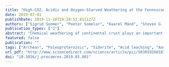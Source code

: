 ```yaml
---
title: "High-CO2, Acidic and Oxygen-Starved Weathering at the Fennoscandian Shield at the Archean-Proterozoic Transition"
date: 2019-07-01
publishDate: 2019-11-18T19:29:52.811127Z
authors: ["Sigrid Soomer", "Peeter Somelar", "Kaarel Mänd", "Steven G. Driese", "Aivo Lepland", "Kalle Kirsimäe"]
publication_types: ["2"]
abstract: "Chemical weathering of continental crust plays an important role in Earth‘s surface evolution and also controls the nutrient flow to the ocean. Major changes in the development of Earth’s geochemical system were taking place at a critical time coinciding with the Archean-Proterozoic transition when Earth’s atmosphere became oxygenated, thus triggering a whole new set of chemical weathering reactions. A paleoweathering crust on basalts of the Kuksha Volcanic Formation in the Paleoproterozoic Imandra-Varzuga Greenstone Belt, northwestern Russia developed between 2.5 and 2.44 Ga, just before the Great Oxidation Event and can potentially shed light on the paleoatmosphere composition and weathering modes of this time. The 3 m-thick Kuksha paleoweathering profile is characterized by Al-phyllosilicate clay minerals that are typical products of strong chemical weathering of igneous rocks. The mineralogy of the uppermost part of Kuksha weathering crust confirms formation under high CO2 partial pressures, consistent with previous estimates of pCO2 exceeding 0.1 atm during that time interval. That is in agreement with the geochemical and mineralogical proxies thereby also suggesting an intense acidic weathering under low-oxygen conditions."
featured: false
publication: ""
tags: ["Archean", "Paleoproterozoic", "Siderite", "Acid leaching", "Anoxic atmosphere", "Dickite-kaolinite", "Kuksha volcanic formation", "Paleoweathering"]
url_pdf: "http://www.sciencedirect.com/science/article/pii/S0301926818305357"
doi: "10.1016/j.precamres.2019.03.001"
---
```


